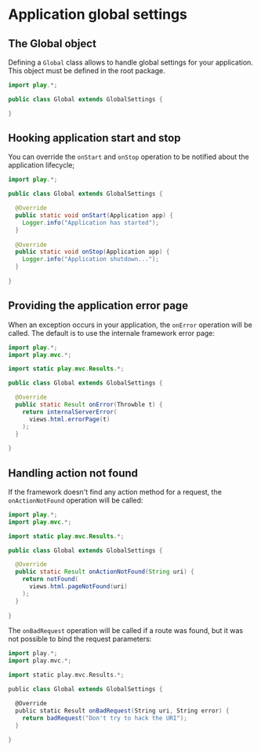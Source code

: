 # Application global settings

## The Global object

Defining a `Global` class allows to handle global settings for your application. This object must be defined in the root package.

```java
import play.*;

public class Global extends GlobalSettings {

}
```

## Hooking application start and stop

You can override the `onStart` and `onStop` operation to be notified about the application lifecycle;

```java
import play.*;

public class Global extends GlobalSettings {

  @Override
  public static void onStart(Application app) {
    Logger.info("Application has started");
  }  
  
  @Override
  public static void onStop(Application app) {
    Logger.info("Application shutdown...");
  }  
    
}
```

## Providing the application error page

When an exception occurs in your application, the `onError` operation will be called. The default is to use the internale framework error page:

```java
import play.*;
import play.mvc.*;

import static play.mvc.Results.*;

public class Global extends GlobalSettings {

  @Override
  public static Result onError(Throwble t) {
    return internalServerError(
      views.html.errorPage(t)
    );
  }  
    
}
```

## Handling action not found

If the framework doesn't find any action method for a request, the `onActionNotFound` operation will be called:

```java
import play.*;
import play.mvc.*;

import static play.mvc.Results.*;

public class Global extends GlobalSettings {

  @Override
  public static Result onActionNotFound(String uri) {
    return notFound(
      views.html.pageNotFound(uri)
    );
  }  
    
}
```

The `onBadRequest` operation will be called if a route was found, but it was not possible to bind the request parameters:

```scala
import play.*;
import play.mvc.*;

import static play.mvc.Results.*;

public class Global extends GlobalSettings {

  @Override
  public static Result onBadRequest(String uri, String error) {
    return badRequest("Don't try to hack the URI");
  }  
    
}
```